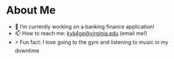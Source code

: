 # About Me


<!--**elliotSchmango/elliotSchmango** is a ✨ _special_ ✨ repository because its `README.md` (this file) appears on your GitHub profile.-->

- 🔭 I’m currently working on a banking finance application!
- 📫 How to reach me: kyk4ge@virginia.edu (email me!)
- ⚡ Fun fact: I love going to the gym and listening to music in my downtime
